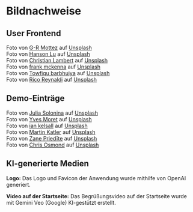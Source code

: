 # Bildnachweise

## User Frontend
Foto von [G-R Mottez](https://unsplash.com/de/@grmot?utm_content=creditCopyText&utm_medium=referral&utm_source=unsplash) auf [Unsplash](https://unsplash.com/de/fotos/airbus-flugzeug-la9EgQSuSV8?utm_content=creditCopyText&utm_medium=referral&utm_source=unsplash)  
Foto von [Hanson Lu](https://unsplash.com/de/@hansonluu?utm_content=creditCopyText&utm_medium=referral&utm_source=unsplash) auf [Unsplash](https://unsplash.com/de/fotos/foto-des-flugzeugs-aus-niedrigem-winkel-doSvJDitJrQ?utm_content=creditCopyText&utm_medium=referral&utm_source=unsplash)  
Foto von [Christian Lambert](https://unsplash.com/de/@_christianlambert?utm_content=creditCopyText&utm_medium=referral&utm_source=unsplash) auf [Unsplash](https://unsplash.com/de/fotos/braune-holzliegestuhle-in-der-nahe-des-pools-umgeben-von-palmen-vmIWr0NnpCQ?utm_content=creditCopyText&utm_medium=referral&utm_source=unsplash)  
Foto von [frank mckenna](https://unsplash.com/de/@frankiefoto?utm_content=creditCopyText&utm_medium=referral&utm_source=unsplash) auf [Unsplash](https://unsplash.com/de/fotos/five-birds-flying-on-the-sea-OD9EOzfSOh0?utm_content=creditCopyText&utm_medium=referral&utm_source=unsplash)  
Foto von [Towfiqu barbhuiya](https://unsplash.com/de/@towfiqu999999?utm_content=creditCopyText&utm_medium=referral&utm_source=unsplash) auf [Unsplash](https://unsplash.com/de/fotos/eine-reihe-gelber-sterne-die-auf-einer-blauen-und-rosa-oberflache-sitzen-0ZUoBtLw3y4?utm_content=creditCopyText&utm_medium=referral&utm_source=unsplash)  
Foto von [Rico Reynaldi](https://unsplash.com/de/@ricoreynaldii?utm_content=creditCopyText&utm_medium=referral&utm_source=unsplash) auf [Unsplash](https://unsplash.com/de/fotos/zwei-grune-sportwagen-parken-nebeneinander-nDkVQWon5h0?utm_content=creditCopyText&utm_medium=referral&utm_source=unsplash)

## Demo-Einträge  
Foto von [Julia Solonina](https://unsplash.com/de/@julie_soul?utm_content=creditCopyText&utm_medium=referral&utm_source=unsplash) auf [Unsplash](https://unsplash.com/de/fotos/gebaude-in-der-nahe-eines-gewassers-wRJfHQ2oQOE?utm_content=creditCopyText&utm_medium=referral&utm_source=unsplash)  
Foto von [Yves Moret](https://unsplash.com/de/@yvesmoret?utm_content=creditCopyText&utm_medium=referral&utm_source=unsplash) auf [Unsplash](https://unsplash.com/de/fotos/ein-pier-mit-menschen-die-darauf-neben-dem-meer-spazieren-gehen-UPgSY51ugPU?utm_content=creditCopyText&utm_medium=referral&utm_source=unsplash)  
Foto von [ian kelsall](https://unsplash.com/de/@iankelsall1?utm_content=creditCopyText&utm_medium=referral&utm_source=unsplash) auf [Unsplash](https://unsplash.com/de/fotos/luftaufnahme-von-stadtgebauden-bei-sonnenuntergang-MEUvVqkU3QI?utm_content=creditCopyText&utm_medium=referral&utm_source=unsplash)  
Foto von [Martin Katler](https://unsplash.com/de/@martinkatler?utm_content=creditCopyText&utm_medium=referral&utm_source=unsplash) auf [Unsplash](https://unsplash.com/de/fotos/schwarzer-bmw-x-6-tagsuber-unterwegs-O2AnnCtRlhE?utm_content=creditCopyText&utm_medium=referral&utm_source=unsplash)  
Foto von [Zane Priedīte](https://unsplash.com/de/@zaneinei?utm_content=creditCopyText&utm_medium=referral&utm_source=unsplash) auf [Unsplash](https://unsplash.com/de/fotos/silbernes-fahrzeug-tagsuber-r0vlDcdKzbw?utm_content=creditCopyText&utm_medium=referral&utm_source=unsplash)  
Foto von [Chris Osmond](https://unsplash.com/de/@chrisosmond?utm_content=creditCopyText&utm_medium=referral&utm_source=unsplash) auf [Unsplash](https://unsplash.com/de/fotos/weisses-bmw-m-3-coupe-auf-parkplatz-geparkt-kfihtOiAnIc?utm_content=creditCopyText&utm_medium=referral&utm_source=unsplash)

## KI-generierte Medien
**Logo:**
Das Logo und Favicon der Anwendung wurde mithilfe von OpenAI generiert.

**Video auf der Startseite:**
Das Begrüßungsvideo auf der Startseite wurde mit Gemini Veo (Google) KI-gestützt erstellt.
